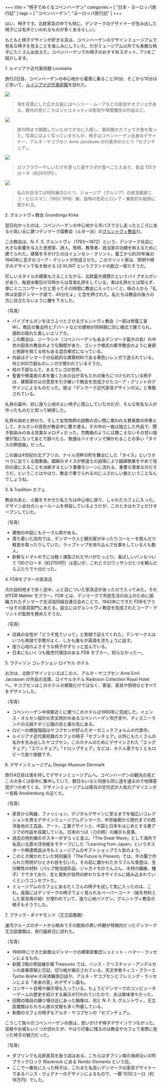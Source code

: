 +++
title = "椅子でめぐるコペンハーゲン"
categories = [ "日本・ヨーロッパ旅行記" ]
tags = [ "コペンハーゲン", "ヨーロッパ旅行記" ]
+++

はい、椅子です。北欧家具の中でも特に、デンマークのデザイナーが生み出した椅子には名作といわれるものが多くあるらしい。

<!--more-->

もともと椅子デザインが好きな夫は、コペンハーゲンのデザインミュージアムで有名な椅子を見ることを楽しみにしていた。だがミュージアム以外でも素敵な椅子にたくさん出会えた。コペンハーゲンでの椅子のおすすめスポット、7つをご紹介します。

1\. ルイジアナ近代美術館 Louisiana

旅行2日目、コペンハーゲンの中心地から電車に乗ること30分、そこから10分ほど歩いて、[ルイジアナ近代美術館](https://louisiana.dk/en/)を訪れた。

![](/30-07-2023_Chairs-17.webp)

> 海を背景にした広大な庭にはヘンリー・ムーアなどの彫刻やオブジェがある。館内の見どころはジャコメッティの彫刻や草間彌生の作品など。

![](/30-07-2023_Chairs-19.webp)

> 夜10時まで開館していたので夕方に入場し、美術館のカフェで夕食を取った。写真にはよく写っていませんが、椅子はコペンハーゲン出身のデザイナー、アルネ・ヤコブセン Arne Jacobsen の代表作のひとつ「セブンチェア」。

![](/30-07-2023_Chairs-18.webp)

> カリフラワーやしいたけを使った温サラダが食べごたえあり。各皿 125クローネ（約2600円）。

![](/30-07-2023_Chairs-5.webp)

> 私のお目当ては特別展のひとつ、ジョージア（グルジア）の放浪画家ニコ・ピロスマニ（1862-1918）展。独特の色彩とロシア・東欧的な絵柄に惹かれる。

2\. グルントヴィ教会 Grundtvigs Kirke

翌日向かったのは、コペンハーゲンの中心地から市バスで少し走ったところにある小高い丘に建つデンマーク国教会（ルター派）の[グルントヴィ教会](https://www.grundtvigskirke.dk/page/4262/musik)だ。

この教会は、N. F. S. グルントヴィ（1783～1872）という、デンマーク社会に大きな影響を与えた思想家、詩人、牧師、教育者、政治家の功績を称えるために建てられた。建築を手がけたのはイェンセン・クリント。着工から約20年後の1940年に息子のコーア・クリントが完成させた。このクリント家は、照明や椅子のデザインで名を馳せる LE KLINT というブランドの創立一家だそうだ。

珍しいスタイルの建築もさることながら、北欧最大規模だというパイプオルガンがあり、毎週水曜日の12時からは音楽礼拝をしている。実は礼拝だとは知らず、単にミニコンサートだと思ってその時間に教会に入っていくと、係の人から「礼拝は全部デンマーク語で、45分だよ」と念を押された。私たちは教会の後ろの方に目立たないように腰を下ろした。

（写真）

* パイプオルガンをほうふつとさせるグルントヴィ教会（一部は修復工事中）。教区の集会所とアパートなどの建物が同時期に同じ様式で建てられ、調和の取れた美しいエリアだ。
* この教会は、ジーランド（コペンハーゲンもあるデンマーク最大の島）の中世の田舎の教会のような胸壁があり、ゴシック様式の都市教会のように身廊と側廊を隔てる柱もある混合様式になっている。
* 内装はデンマークの伝統的な建築材料である黄色いレンガで造られている。何と600万個ものレンガが使われているそうだ。
* 柱の下部なんて、まるでレゴの世界。
* 聖書や賛美歌の本を置くための台が背もたれの後ろにつけられている椅子は、建築家の父の意思を引き継いで教会を完成させたコーア・クリントのデザインによるものだった。彼は「デンマーク近代家具デザインの父」と尊敬されている。

礼拝の最中、妙に座り心地がよい椅子に感心していたのだが、そんな有名な人が作ったものだと知って納得した。

礼拝の始めと終わり、そして女性牧師の説教の合い間に歌われる賛美歌の伴奏として、オルガンの音色が教会中に響き渡る。その中の一曲は独立した作品で、聞き馴染みのある甘美なメロディだった。宗教曲のようには聴こえないその甘い旋律が気になってあとで調べたら、普通はバイオリンで弾かれることの多い「タイスの瞑想曲」だった。

この曲は4世紀の北アフリカ、ナイル河畔の町を舞台にした「タイス」というオペラに出てくる間奏曲。娼婦のタイスが修道士の説得により娼婦稼業をやめて信仰の道に入ることを決断するという重要なシーンに流れる、重要な音楽なのだそうだ。ということはやはり、教会で奏でられるのにふさわしい曲ということなんでしょうね。

3\. & Tradition カフェ

教会のあと、小腹をすかせた私たちは中心地に戻り、しゃれたカフェに入った。デザイン会社のショールームを併設しているようだが、このときはカフェだけオープンしていた。

（写真）

* 建物の中庭にもテーブル席がある。
* 落ち着いた店内では、デンマーク人と観光客がゆったりコーヒーを飲んだり軽食を取ったりしていた。ラップトップを持ち込んで仕事をしている人も数人。
* 新鮮なトマトの下には軽く燻製されたサバがたっぷり。香ばしいパンもついて 130クローネ（約2700円）は高いが、これとクロワッサンひとつを頼んだらふたりで十分だった。

4\. FDBモブラーの家具店

次の目的地まで歩く途中、ふと目についた家具店があったので入ってみた。それがFDB Møbler モブラー。FDB とは、デンマークで市民生活の向上のために組織されたデンマーク生活協同組合連合会のことで、1942年にできた FDBモブラーはその家具部門にあたる。設立にはグルントヴィ教会を完成されたコーア・クリントが監修を務めたそうだ。

（写真）

* 店員の女性が「どうぞ見ていって」と笑顔で迎えてくれた。デンマーク人はいつも笑顔で手際がよく、しかも誰もが英語を流ちょうに話す。
* 座り心地のよさそうな椅子がずらっと並んでいる。
* 日本にもいくつも販売代理店のある FDB モブラー。知らなかったー。

5\. ラディソン コレクション ロイヤル ホテル

お次は、北欧デザインといえばこの人、アルネ・ヤコブセン Arne Emil Jacobsen の作品の宝庫、ロイヤルホテル Radisson Collection Royal Hotel へ。ヤコブセンはこのホテルの建築だけではなく、客室、家具や照明などすべてをデザインした。

（写真）

* コペンハーゲン中央駅近くに建つこのホテルは1960年に完成した。イェンス・オルセン設計の天文時計のあるコペンハーゲン市庁舎や、ディズニーランドの元祖チボリ公園の目と鼻の先にある。
* ロビーの螺旋階段はヤコブセンが好んだオーガニックフォルムの代表作。
* ルイジアナ近代美術館のカフェの椅子「セブンチェア」以外にもたくさんの名作を生み出したヤコブセン。このホテルのためにデザインされた「エッグチェア」「スワンチェア」「ドロップチェア」などは、ホテル客でなくともロビーで座り放題です。

6\. デザインミュージアム Design Museum Denmark

旅行4日目は満を持してデザインミュージアムへ。コペンハーゲンの観光の見どころの多くは街中に集中していて、数日もいると何度も同じ道を通るので地理感覚がつかめてくる。デザインミュージアムは衛兵の交代式が人気のアマリエンボー宮殿 Amalienborg の近くだ。

（写真）

* 家具から陶器、ファッション、デジタルデザインに至るまでを幅広いコレクションを誇るデザインミュージアムデンマーク。中世後期から現代までの西洋各地の工芸品、アート、工業デザインと、中国と日本をはじめとする東アジアの作品を収蔵している。日本のつば（刀の鍔）の展示も見事。
* 過去の特別展のポスターがずらっと並ぶ。「The Great Wave」として海外で名高い北斎の浮世絵をモチーフにした「Learning from Japan」というポスターや関連商品は今もミュージアムのギフトショップで人気のよう。
* このとき開かれていた特別展示「The Future Is Present」では、牛の腸で作られた照明がひときわ目を引いた。その前に置かれたカラフルな骨壺は、生分解性の材料（パルプ発泡成形品、ジャガイモのでんぷん、木材の繊維、種子）でできており、生と喪失が自然の終わりなきサイクルに組み込まれていくというコンセプトだ。
* ミュージアムのカフェにあるたくさんの椅子を試して気に入ったのは、これ。座面にはデンマークの椅子でよく見られるペーパーコード（紙を材料とした家具用の紐）が使われていて、座り心地バツグン。グルントヴィ教会の椅子もそうでした。

7\. ブラック・ダイヤモンド（王立図書館）

運河クルーズのボートから眺めてその鋭角の黒い外観が特徴的だったデンマーク王立図書館は、旅行最終日に訪れた。

（写真）

* 1999年にできた新館はデンマークの建築家集団シュミット・ハマー・ラッセンによるもの。
* 新館 2階の常設展示場 Treasures では、ハンス・クリスチャン・アンデルセンの直筆原稿と日記、切り絵が展示されている。天文学者ティコ・ブラーエ Tycho Brahe の天体観測日誌や、アルネ・ヤコブセンとフレミング・ラッセンによる「未来の家」のデザイン画も。
* コンサート会場や展示場も入っている。ちょうどデンマークのコンピューターゲームの歴史を紹介する展示が行われていたので、夫は興味津々だった。
* 旧館の階段の踊り場付近にあった胸像は、何と N. F. S. グルントヴィ。王立図書館はもちろん彼の文献も多く所蔵している。
* 新館のカフェの椅子もアルネ・ヤコブセンの「セブンチェア」。

こうして我々のコペンハーゲンの旅は、思いがけず椅子デザインでつながった。宮殿やお城もいくつか訪れたが、やはり印象に残るのは教会やカフェで実際に座った椅子の魅力だった。

（写真）

* ダブリンでも北欧家具を扱う店はある。こちらはダブリン南の海岸沿いの町ブラックロック Blackrock にある Nordic Elements という店。
* ここで一番気に入った椅子は、これまた名高いデンマークの家具デザイナーであるハンス・ウェグナーのデザインによるもので、一脚 1030ユーロ（約16万円）でした。
